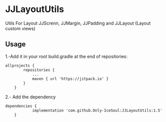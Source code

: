 # JJLayoutUtils

Utils For Layout JJScrenn, JJMargin, JJPadding and JJLayout (Layout custom views)

## Usage

1.-Add it in your root build.gradle at the end of repositories:
```
allprojects {
		repositories {
			...
			maven { url 'https://jitpack.io' }
		}
	}
```
2.- Add the dependency
```
dependencies {
	        implementation 'com.github.Only-IceSoul:JJLayoutUtils:1.5'
	}
```
